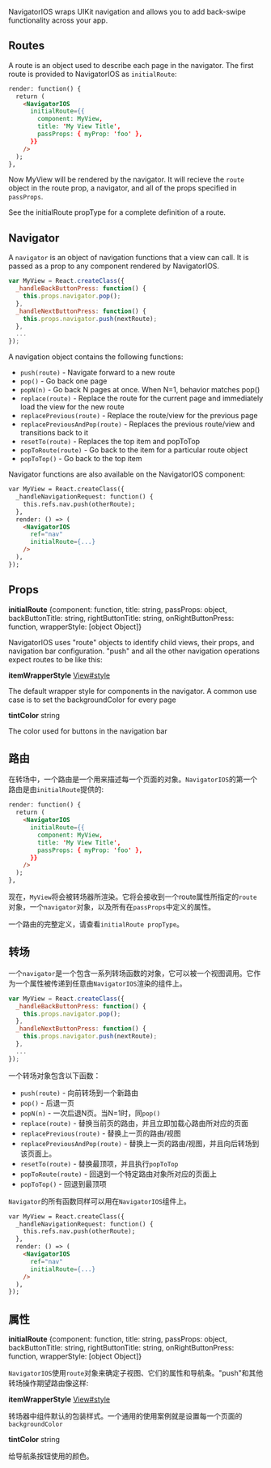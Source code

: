 NavigatorIOS wraps UIKit navigation and allows you to add back-swipe functionality across your app.

## Routes 

A route is an object used to describe each page in the navigator. The first route is provided to NavigatorIOS as `initialRoute`:

```html
render: function() {
  return (
    <NavigatorIOS
      initialRoute={{
        component: MyView,
        title: 'My View Title',
        passProps: { myProp: 'foo' },
      }}
    />
  );
},
```

Now MyView will be rendered by the navigator. It will recieve the `route` object in the route prop, a navigator, and all of the props specified in `passProps`.

See the initialRoute propType for a complete definition of a route.

## Navigator 

A `navigator` is an object of navigation functions that a view can call. It is passed as a prop to any component rendered by NavigatorIOS.

```javascript
var MyView = React.createClass({
  _handleBackButtonPress: function() {
    this.props.navigator.pop();
  },
  _handleNextButtonPress: function() {
    this.props.navigator.push(nextRoute);
  },
  ...
});
```

A navigation object contains the following functions:

* `push(route)` - Navigate forward to a new route
* `pop()` - Go back one page
* `popN(n)` - Go back N pages at once. When N=1, behavior matches pop()
* `replace(route)` - Replace the route for the current page and immediately load the view for the new route
* `replacePrevious(route)` - Replace the route/view for the previous page
* `replacePreviousAndPop(route)` - Replaces the previous route/view and transitions back to it
* `resetTo(route)` - Replaces the top item and popToTop
* `popToRoute(route)` - Go back to the item for a particular route object
* `popToTop()` - Go back to the top item

Navigator functions are also available on the NavigatorIOS component:

```html
var MyView = React.createClass({
  _handleNavigationRequest: function() {
    this.refs.nav.push(otherRoute);
  },
  render: () => (
    <NavigatorIOS
      ref="nav"
      initialRoute={...}
    />
  ),
});
```

## Props 

**initialRoute** {component: function, title: string, passProps: object, backButtonTitle: string, rightButtonTitle: string, onRightButtonPress: function, wrapperStyle: [object Object]} 

NavigatorIOS uses "route" objects to identify child views, their props, and navigation bar configuration. "push" and all the other navigation operations expect routes to be like this:

**itemWrapperStyle** [View#style](http://facebook.github.io/react-native/docs/view.html#style)

The default wrapper style for components in the navigator. A common use case is to set the backgroundColor for every page

**tintColor** string 

The color used for buttons in the navigation bar


## 路由

在转场中，一个路由是一个用来描述每一个页面的对象。`NavigatorIOS`的第一个路由是由`initialRoute`提供的:

```html
render: function() {
  return (
    <NavigatorIOS
      initialRoute={{
        component: MyView,
        title: 'My View Title',
        passProps: { myProp: 'foo' },
      }}
    />
  );
},
```

现在，`MyView`将会被转场器所渲染。它将会接收到一个route属性所指定的`route`对象，一个`navigator`对象，以及所有在`passProps`中定义的属性。

一个路由的完整定义，请查看`initialRoute propType`。

## 转场

一个`navigator`是一个包含一系列转场函数的对象，它可以被一个视图调用。它作为一个属性被传递到任意由`NavigatorIOS`渲染的组件上。

```javascript
var MyView = React.createClass({
  _handleBackButtonPress: function() {
    this.props.navigator.pop();
  },
  _handleNextButtonPress: function() {
    this.props.navigator.push(nextRoute);
  },
  ...
});
```

一个转场对象包含以下函数：

* `push(route)` - 向前转场到一个新路由
* `pop()` - 后退一页
* `popN(n)` - 一次后退N页。当N=1时，同`pop()`
* `replace(route)` - 替换当前页的路由，并且立即加载心路由所对应的页面
* `replacePrevious(route)` -  替换上一页的路由/视图
* `replacePreviousAndPop(route)` - 替换上一页的路由/视图，并且向后转场到该页面上。
* `resetTo(route)` - 替换最顶项，并且执行`popToTop`
* `popToRoute(route)` - 回退到一个特定路由对象所对应的页面上
* `popToTop()` - 回退到最顶项

`Navigator`的所有函数同样可以用在`NavigatorIOS`组件上。

```html
var MyView = React.createClass({
  _handleNavigationRequest: function() {
    this.refs.nav.push(otherRoute);
  },
  render: () => (
    <NavigatorIOS
      ref="nav"
      initialRoute={...}
    />
  ),
});
```

## 属性

**initialRoute** {component: function, title: string, passProps: object, backButtonTitle: string, rightButtonTitle: string, onRightButtonPress: function, wrapperStyle: [object Object]} 

`NavigatorIOS`使用`route`对象来确定子视图、它们的属性和导航条。"push"和其他转场操作期望路由像这样:

**itemWrapperStyle** [View#style](http://facebook.github.io/react-native/docs/view.html#style)

转场器中组件默认的包装样式。一个通用的使用案例就是设置每一个页面的`backgroundColor`

**tintColor** string 

给导航条按钮使用的颜色。

